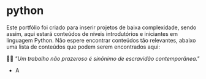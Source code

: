 # python
Este portfólio foi criado para inserir projetos de baixa complexidade, sendo assim, aqui estará conteúdos de níveis introdutórios e iniciantes em linguagem Python.
Não espere encontrar conteúdos tão relevantes, abaixo uma lista de conteúdos que podem serem encontrados aqui:

👨‍💻 *"Um trabalho não prazeroso é sinônimo de escravidão contemporânea."*

- A
